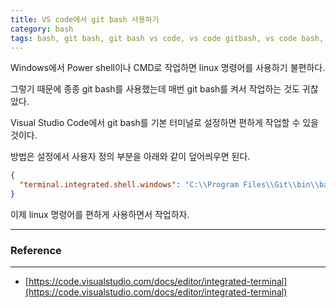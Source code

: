 ```yaml
---
title: VS code에서 git bash 사용하기
category: bash
tags: bash, git bash, git bash vs code, vs code gitbash, vs code bash, vs code
---
```

 
Windows에서 Power shell이나 CMD로 작업하면 linux 명령어를 사용하기 불편하다.

그렇기 때문에 종종 git bash를 사용했는데 매번 git bash를 켜서 작업하는 것도 귀찮았다.

Visual Studio Code에서 git bash를 기본 터미널로 설정하면 편하게 작업할 수 있을 것이다.

방법은 설정에서 사용자 정의 부분을 아래와 같이 덮어씌우면 된다.

```json
{
  "terminal.integrated.shell.windows": "C:\\Program Files\\Git\\bin\\bash.exe"
}
```

이제 linux 명령어를 편하게 사용하면서 작업하자.

---
### Reference
---

- [https://code.visualstudio.com/docs/editor/integrated-terminal](https://code.visualstudio.com/docs/editor/integrated-terminal)